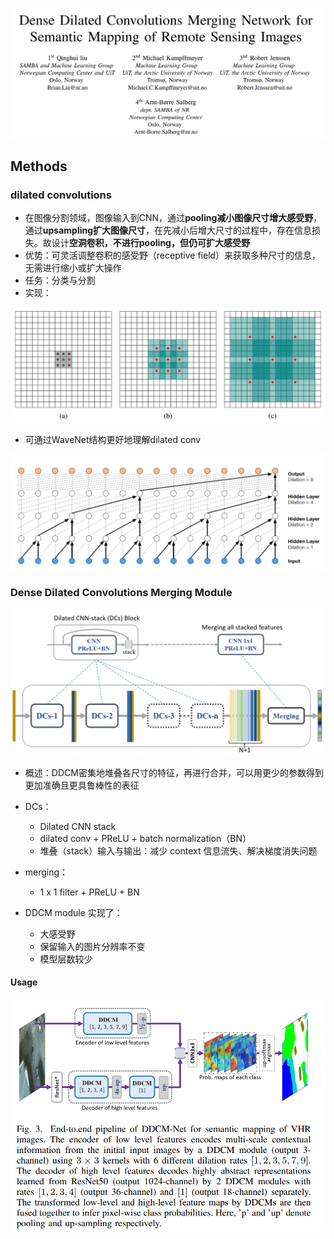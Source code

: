 ![image-20240425093356394](./assets/image-20240425093356394.png)

## Methods

### dilated convolutions

* 在图像分割领域，图像输入到CNN，通过**pooling减小图像尺寸增大感受野**，通过**upsampling扩大图像尺寸**，在先减小后增大尺寸的过程中，存在信息损失。故设计**空洞卷积，不进行pooling，但仍可扩大感受野**
* 优势：可灵活调整卷积的感受野（receptive field）来获取多种尺寸的信息，无需进行缩小或扩大操作
* 任务：分类与分割
* 实现：

![image-20240425083244729](./assets/image-20240425083244729.png)

* 可通过WaveNet结构更好地理解dilated conv

![image-20240425083421680](./assets/image-20240425083421680.png)



### Dense Dilated Convolutions Merging Module

![image-20240425084559235](./assets/image-20240425084559235.png)

* 概述：DDCM密集地堆叠各尺寸的特征，再进行合并，可以用更少的参数得到更加准确且更具鲁棒性的表征

* DCs：
  * Dilated CNN stack
  * dilated conv + PReLU + batch normalization（BN）
  * 堆叠（stack）输入与输出：减少 context 信息流失、解决梯度消失问题

* merging：
  * 1 x 1 filter + PReLU + BN 

* DDCM module 实现了：
  * 大感受野
  * 保留输入的图片分辨率不变
  * 模型层数较少



#### Usage

![image-20240425090817958](./assets/image-20240425090817958.png)